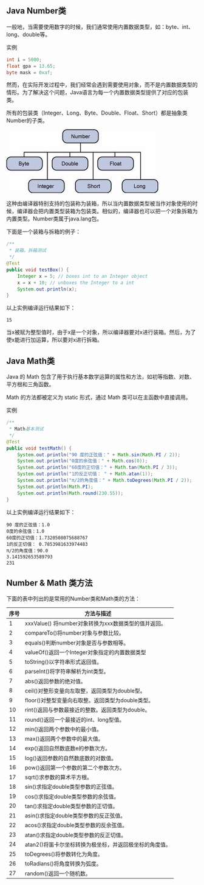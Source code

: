 ## Java Number类

一般地，当需要使用数字的时候，我们通常使用内置数据类型，如：byte、int、long、double等。

实例

```java
int i = 5000;
float gpa = 13.65;
byte mask = 0xaf;
```

然而，在实际开发过程中，我们经常会遇到需要使用对象，而不是内置数据类型的情形。为了解决这个问题，Java语言为每一个内置数据类型提供了对应的包装类。

所有的包装类（Integer、Long、Byte、Double、Float、Short）都是抽象类Number的子类。

![Number](./number1.jpg "Number类集")

这种由编译器特别支持的包装称为装箱，所以当内置数据类型被当作对象使用的时候，编译器会把内置类型装箱为包装类。相似的，编译器也可以把一个对象拆箱为内置类型。Number类属于java.lang包。

下面是一个装箱与拆箱的例子：

```java
/**
 * 装箱，拆箱测试
 */
@Test
public void testBox() {
	Integer x = 5; // boxes int to an Integer object
	x = x + 10; // unboxes the Integer to a int
	System.out.println(x);
}
```

以上实例编译运行结果如下：

```test
15
```

当x被赋为整型值时，由于x是一个对象，所以编译器要对x进行装箱。然后，为了使x能进行加运算，所以要对x进行拆箱。

## Java Math类

Java 的 Math 包含了用于执行基本数学运算的属性和方法，如初等指数、对数、平方根和三角函数。

Math 的方法都被定义为 static 形式，通过 Math 类可以在主函数中直接调用。

实例

```java
/**
 * Math基本测试
 */
@Test
public void testMath() {
	System.out.println("90 度的正弦值：" + Math.sin(Math.PI / 2));
	System.out.println("0度的余弦值：" + Math.cos(0));
	System.out.println("60度的正切值：" + Math.tan(Math.PI / 3));
	System.out.println("1的反正切值： " + Math.atan(1));
	System.out.println("π/2的角度值：" + Math.toDegrees(Math.PI / 2));
	System.out.println(Math.PI);
	System.out.println(Math.round(230.55));
}
```

以上实例编译运行结果如下：

```text
90 度的正弦值：1.0
0度的余弦值：1.0
60度的正切值：1.7320508075688767
1的反正切值： 0.7853981633974483
π/2的角度值：90.0
3.141592653589793
231
```

## Number & Math 类方法

下面的表中列出的是常用的Number类和Math类的方法：

序号|方法与描述
------|------
1 | xxxValue() 将number对象转换为xxx数据类型的值并返回。
2 | compareTo()将number对象与参数比较。
3 | equals()判断number对象是否与参数相等。
4 | valueOf()返回一个Integer对象指定的内置数据类型
5 | toString()以字符串形式返回值。
6 | parseInt()将字符串解析为int类型。
7 | abs()返回参数的绝对值。
8 | ceil()对整形变量向左取整，返回类型为double型。
9 | floor()对整型变量向右取整。返回类型为double类型。
10 | rint()返回与参数最接近的整数。返回类型为double。
11 | round()返回一个最接近的int、long型值。
12 | min()返回两个参数中的最小值。
13 | max()返回两个参数中的最大值。
14 | exp()返回自然数底数e的参数次方。
15 | log()返回参数的自然数底数的对数值。
16 | pow()返回第一个参数的第二个参数次方。
17 | sqrt()求参数的算术平方根。
18 | sin()求指定double类型参数的正弦值。
19 | cos()求指定double类型参数的余弦值。
20 | tan()求指定double类型参数的正切值。
21 | asin()求指定double类型参数的反正弦值。
22 | acos()求指定double类型参数的反余弦值。
23 | atan()求指定double类型参数的反正切值。
24 | atan2()将笛卡尔坐标转换为极坐标，并返回极坐标的角度值。
25 | toDegrees()将参数转化为角度。
26 | toRadians()将角度转换为弧度。
27 | random()返回一个随机数。